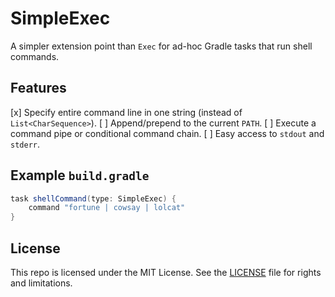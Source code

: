 # SimpleExec

A simpler extension point than `Exec` for ad-hoc Gradle tasks that run shell commands.

## Features

[x] Specify entire command line in one string (instead of `List<CharSequence>`).
[ ] Append/prepend to the current `PATH`.
[ ] Execute a command pipe or conditional command chain.
[ ] Easy access to `stdout` and `stderr`.

## Example `build.gradle`

```gradle
task shellCommand(type: SimpleExec) {
    command "fortune | cowsay | lolcat"
}
```

## License

This repo is licensed under the MIT License. See the [LICENSE](LICENSE.md) file for rights and limitations.
